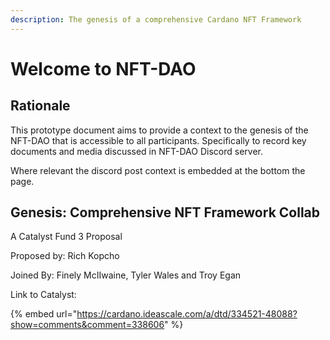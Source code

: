 ```yaml
---
description: The genesis of a comprehensive Cardano NFT Framework
---
```


# Welcome to NFT-DAO

## Rationale

This prototype document aims to provide a context to the genesis of the NFT-DAO that is accessible to all participants. Specifically to record key documents and media discussed in NFT-DAO Discord server.

 Where relevant the discord post context is embedded at the bottom the page.

## Genesis: Comprehensive NFT Framework Collab

A Catalyst Fund 3 Proposal

Proposed by: Rich Kopcho

Joined By: Finely McIIwaine, Tyler Wales and Troy Egan

Link to Catalyst:

{% embed url="https://cardano.ideascale.com/a/dtd/334521-48088?show=comments&comment=338606" %}



## 







## 

